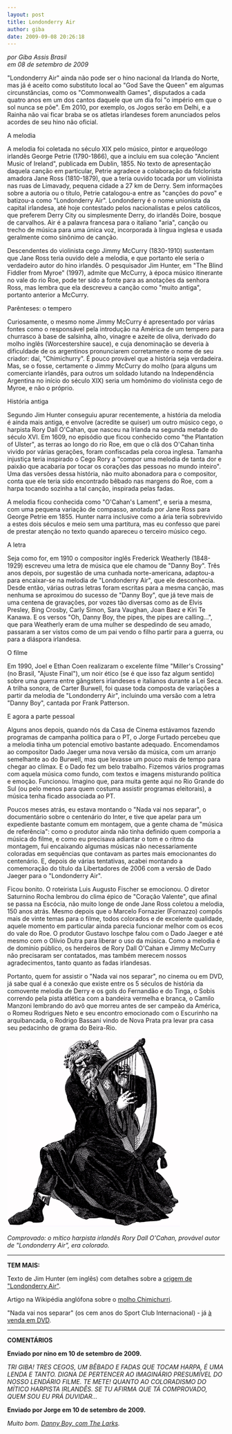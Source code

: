 ```yaml
---
layout: post
title: Londonderry Air
author: giba
date: 2009-09-08 20:26:18
---
```

*por Giba Assis Brasil*\
*em 08 de setembro de 2009*

"Londonderry Air" ainda não pode ser o hino nacional da Irlanda do Norte, mas já é aceito como substituto local ao "God Save the Queen" em algumas circunstâncias, como os "Commonwealth Games", disputados a cada quatro anos em um dos cantos daquele que um dia foi "o império em que o sol nunca se põe". Em 2010, por exemplo, os Jogos serão em Delhi, e a Rainha não vai ficar braba se os atletas irlandeses forem anunciados pelos acordes de seu hino não oficial.

A melodia

A melodia foi coletada no século XIX pelo músico, pintor e arqueólogo irlandês George Petrie (1790-1866), que a incluiu em sua coleção "Ancient Music of Ireland", publicada em Dublin, 1855. No texto de apresentação daquela canção em particular, Petrie agradece a colaboração da folclorista amadora Jane Ross (1810-1879), que a teria ouvido tocada por um violinista nas ruas de Limavady, pequena cidade a 27 km de Derry. Sem informações sobre a autoria ou o título, Petrie catalogou-a entre as "canções do povo" e batizou-a como "Londonderry Air". Londonderry é o nome unionista da capital irlandesa, até hoje contestado pelos nacionalistas e pelos católicos, que preferem Derry City ou simplesmente Derry, do irlandês Doire, bosque de carvalhos. Air é a palavra francesa para o italiano "aria", canção ou trecho de música para uma única voz, incorporada à língua inglesa e usada geralmente como sinônimo de canção.

Descendentes do violinista cego Jimmy McCurry (1830-1910) sustentam que Jane Ross teria ouvido dele a melodia, e que portanto ele seria o verdadeiro autor do hino irlandês. O pesquisador Jim Hunter, em "The Blind Fiddler from Myroe" (1997), admite que McCurry, à época músico itinerante no vale do rio Roe, pode ter sido a fonte para as anotações da senhora Ross, mas lembra que ela descreveu a canção como "muito antiga", portanto anterior a McCurry.

Parênteses: o tempero

Curiosamente, o mesmo nome Jimmy McCurry é apresentado por várias fontes como o responsável pela introdução na América de um tempero para churrasco à base de salsinha, alho, vinagre e azeite de oliva, derivado do molho inglês (Worcestershire sauce), e cuja denominação se deveria à dificuldade de os argentinos pronunciarem corretamente o nome de seu criador: daí, "Chimichurry". É pouco provável que a história seja verdadeira. Mas, se o fosse, certamente o Jimmy McCurry do molho (para alguns um comerciante irlandês, para outros um soldado lutando na Independência Argentina no início do século XIX) seria um homônimo do violinista cego de Myroe, e não o próprio.

História antiga

Segundo Jim Hunter conseguiu apurar recentemente, a história da melodia é ainda mais antiga, e envolve (acredite se quiser) um outro músico cego, o harpista Rory Dall O'Cahan, que nasceu na Irlanda na segunda metade do século XVI. Em 1609, no episódio que ficou conhecido como "the Plantation of Ulster", as terras ao longo do rio Roe, em que o clã dos O'Cahan tinha vivido por várias gerações, foram confiscadas pela coroa inglesa. Tamanha injustiça teria inspirado o Cego Rory a "compor uma melodia de tanta dor e paixão que acabaria por tocar os corações das pessoas no mundo inteiro". Uma das versões dessa história, não muito abonadora para o compositor, conta que ele teria sido encontrado bêbado nas margens do Roe, com a harpa tocando sozinha a tal canção, inspirada pelas fadas.

A melodia ficou conhecida como "O'Cahan's Lament", e seria a mesma, com uma pequena variação de compasso, anotada por Jane Ross para George Petrie em 1855. Hunter narra inclusive como a ária teria sobrevivido a estes dois séculos e meio sem uma partitura, mas eu confesso que parei de prestar atenção no texto quando apareceu o terceiro músico cego.

A letra

Seja como for, em 1910 o compositor inglês Frederick Weatherly (1848-1929) escreveu uma letra de música que ele chamou de "Danny Boy". Três anos depois, por sugestão de uma cunhada norte-americana, adaptou-a para encaixar-se na melodia de "Londonderry Air", que ele desconhecia. Desde então, várias outras letras foram escritas para a mesma canção, mas nenhuma se aproximou do sucesso de "Danny Boy", que já teve mais de uma centena de gravações, por vozes tão diversas como as de Elvis Presley, Bing Crosby, Carly Simon, Sara Vaughan, Joan Baez e Kiri Te Kanawa. E os versos "Oh, Danny Boy, the pipes, the pipes are calling...", que para Weatherly eram de uma mulher se despedindo de seu amado, passaram a ser vistos como de um pai vendo o filho partir para a guerra, ou para a diáspora irlandesa.

O filme

Em 1990, Joel e Ethan Coen realizaram o excelente filme "Miller's Crossing" (no Brasil, "Ajuste Final"), um noir ético (se é que isso faz algum sentido) sobre uma guerra entre gângsters irlandeses e italianos durante a Lei Seca. A trilha sonora, de Carter Burwell, foi quase toda composta de variações a partir da melodia de "Londonderry Air", incluindo uma versão com a letra "Danny Boy", cantada por Frank Patterson.

E agora a parte pessoal

Alguns anos depois, quando nós da Casa de Cinema estávamos fazendo programas de campanha política para o PT, o Jorge Furtado percebeu que a melodia tinha um potencial emotivo bastante adequado. Encomendamos ao compositor Dado Jaeger uma nova versão da música, com um arranjo semelhante ao do Burwell, mas que levasse um pouco mais de tempo para chegar ao clímax. E o Dado fez um belo trabalho. Fizemos vários programas com aquela música como fundo, com textos e imagens misturando política e emoção. Funcionou. Imagino que, para muita gente aqui no Rio Grande do Sul (ou pelo menos para quem costuma assistir programas eleitorais), a música tenha ficado associada ao PT.

Poucos meses atrás, eu estava montando o "Nada vai nos separar", o documentário sobre o centenário do Inter, e tive que apelar para um expediente bastante comum em montagem, que a gente chama de "música de referência": como o produtor ainda não tinha definido quem comporia a música do filme, e como eu precisava adiantar o tom e o ritmo da montagem, fui encaixando algumas músicas não necessariamente coloradas em sequências que contavam as partes mais emocionantes do centenário. E, depois de várias tentativas, acabei montando a comemoração do título da Libertadores de 2006 com a versão de Dado Jaeger para o "Londonderry Air".

Ficou bonito. O roteirista Luis Augusto Fischer se emocionou. O diretor Saturnino Rocha lembrou do clima épico de "Coração Valente", que afinal se passa na Escócia, não muito longe de onde Jane Ross coletou a melodia, 150 anos atrás. Mesmo depois que o Marcelo Fornazier (Fornazzo) compôs mais de vinte temas para o filme, todos colorados e de excelente qualidade, aquele momento em particular ainda parecia funcionar melhor com os ecos do vale do Roe. O produtor Gustavo Ioschpe falou com o Dado Jaeger e até mesmo com o Olívio Dutra para liberar o uso da música. Como a melodia é de domínio público, os herdeiros de Rory Dall O'Cahan e Jimmy McCurry não precisaram ser contatados, mas também merecem nossos agradecimentos, tanto quanto as fadas irlandesas.

Portanto, quem for assistir o "Nada vai nos separar", no cinema ou em DVD, já sabe qual é a conexão que existe entre os 5 séculos de história da comovente melodia de Derry e os gols do Fernandão e do Tinga, o Sobis correndo pela pista atlética com a bandeira vermelha e branca, o Camilo Manzoni lembrando do avô que morreu antes de ser campeão da América, o Romeu Rodrigues Neto e seu encontro emocionado com o Escurinho na arquibancada, o Rodrigo Bassani vindo de Nova Prata pra levar pra casa seu pedacinho de grama do Beira-Rio.

![](/uploads/rorydall.jpg)

*Comprovado: o mítico harpista irlandês Rory Dall O'Cahan, provável autor de "Londonderry Air", era colorado.*

- - -

**TEM MAIS:**

Texto de Jim Hunter (em inglês) com detalhes sobre a [origem de "Londonderry Air"](http://www.theoriginofdannyboy.com/).

Artigo na Wikipédia anglófona sobre o [molho Chimichurri](http://en.wikipedia.org/wiki/Chimichurri).

"Nada vai nos separar" (os cem anos do Sport Club Internacional) - já [à venda em DVD](http://www.filmecentenario.com.br/).

- - -

**COMENTÁRIOS**

**Enviado por nino em 10 de setembro de 2009.**

*TRI GIBA! TRES CEGOS, UM BÊBADO E FADAS QUE TOCAM HARPA, É UMA LENDA E TANTO. DIGNA DE PERTENCER AO IMAGINÁRIO PRESUMÍVEL DO NOSSO LENDÁRIO FILME. TE METE! QUANTO AO COLORADISMO DO MÍTICO HARPISTA IRLANDÊS. SE TU AFIRMA QUE TÁ COMPROVADO, QUEM SOU EU PRÁ DUVIDAR...*

**Enviado por Jorge em 10 de setembro de 2009.**

*Muito bom. [Danny Boy, com The Larks](https://www.youtube.com/watch?v=le_aVQTAKyY).*
